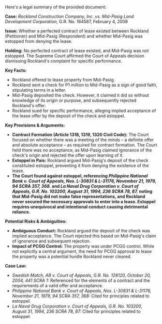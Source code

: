 Here's a legal summary of the provided document:

**Case:** *Rockland Construction Company, Inc. vs. Mid-Pasig Land Development Corporation*, G.R. No. 164587, February 4, 2008

**Issue:** Whether a perfected contract of lease existed between Rockland (Petitioner) and Mid-Pasig (Respondent) and whether Mid-Pasig was estopped from denying the lease.

**Holding:** No perfected contract of lease existed, and Mid-Pasig was not estopped. The Supreme Court affirmed the Court of Appeals decision dismissing Rockland's complaint for specific performance.

**Key Facts:**

*   Rockland offered to lease property from Mid-Pasig.
*   Rockland sent a check for P1 million to Mid-Pasig as a sign of good faith, stipulating terms in a letter.
*   Mid-Pasig deposited the check. However, it claimed it did so without knowledge of its origin or purpose, and subsequently rejected Rockland's offer.
*   Rockland sued for specific performance, alleging implied acceptance of the lease offer by the deposit of the check and estoppel.

**Key Provisions & Arguments:**

*   **Contract Formation (Article 1318, 1319, 1320 Civil Code):** The Court focused on whether there was a meeting of the minds – a definite offer and absolute acceptance – as required for contract formation. The Court held there was no acceptance, as Mid-Pasig claimed ignorance of the check's origin and rejected the offer upon learning of it.
*   **Estoppel in Pais:** Rockland argued Mid-Pasig's deposit of the check constituted estoppel, preventing it from denying the existence of the lease.
*   **The Court found against estoppel, referencing *Philippine National Bank v. Court of Appeals, Nos. L-30831 & L-31176, November 21, 1979, 94 SCRA 357, 368.* and *La Naval Drug Corporation v. Court of Appeals, G.R. No. 103200, August 31, 1994, 236 SCRA 78, 87.* noting that Mid-Pasig did not make false representations, and Rockland never secured the necessary approvals to enter into a lease. Estoppel requires unequivocal and intentional conduct causing detrimental reliance.**

**Potential Risks & Ambiguities:**

*   **Ambiguous Conduct:** Rockland argued the deposit of the check was implied acceptance. The Court rejected this based on Mid-Pasig's claim of ignorance and subsequent rejection.
*   **Impact of PCGG Control:** The property was under PCGG control. While not explicitly a central argument, the need for PCGG approval to lease the property was a potential hurdle Rockland never cleared.

**Case Law:**

*   *Swedish Match, AB v. Court of Appeals, G.R. No. 128120, October 20, 2004, 441 SCRA 1:* Referenced for the elements of a contract and the requirements of a valid offer and acceptance.
*   *Philippine National Bank v. Court of Appeals, Nos. L-30831 & L-31176, November 21, 1979, 94 SCRA 357, 368:* Cited for principles related to estoppel.
*   *La Naval Drug Corporation v. Court of Appeals, G.R. No. 103200, August 31, 1994, 236 SCRA 78, 87:* Cited for principles related to estoppel.
